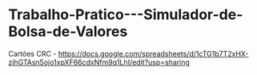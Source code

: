 # Trabalho-Pratico---Simulador-de-Bolsa-de-Valores

Cartões CRC - https://docs.google.com/spreadsheets/d/1cTG1b7T2xHX-zjhGTAsn5ojo1xpXF66cdxNfm9q1LhI/edit?usp=sharing
